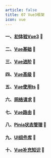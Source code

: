 ```yaml
---
article: false
title: 07 Vue3框架
icon: vue
---
```


#### 一、[初体验Vue3](/web/vue/vue01/) :book:
#### 二、[Vue基础](/web/vue/vue02/) :book:
#### 三、[Vue进阶](/web/vue/vue03/) :book:
#### 四、[Vue高级](/web/vue/vue04/) :book:
#### 五、[Vue使用ts](/web/vue/vue05/) :book:
#### 六、[网络请求](/web/vue/vue06/) :book:
#### 七、[Vue路由](/web/vue/vue07/) :book:
#### 八、[Pinia状态管理](/web/vue/vue08/) :book:
#### 九、[UI组件库](/web/vue/vue09/) :book:
#### 十、[Vue补充知识](/web/vue/vue10/) :book:

